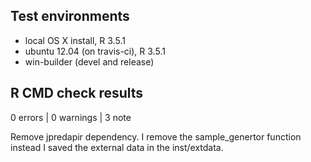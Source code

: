 ## Test environments
* local OS X install, R 3.5.1
* ubuntu 12.04 (on travis-ci), R 3.5.1
* win-builder (devel and release)

## R CMD check results

0 errors | 0 warnings | 3 note

Remove jpredapir dependency. I remove the sample_genertor function instead I saved the external data in the inst/extdata. 




